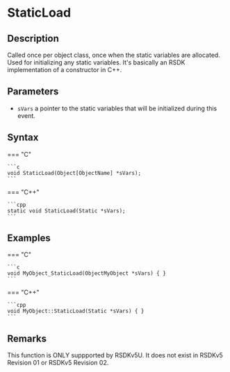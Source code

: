 # StaticLoad

## Description
Called once per object class, once when the static variables are allocated. Used for initializing any static variables. It's basically an RSDK implementation of a constructor in C++.

## Parameters
- `sVars`
a pointer to the static variables that will be initialized during this event.

## Syntax
=== "C"

	```c
	void StaticLoad(Object[ObjectName] *sVars);
	```

=== "C++"

	```cpp
	static void StaticLoad(Static *sVars);
	```

## Examples
=== "C"

	```c
	void MyObject_StaticLoad(ObjectMyObject *sVars) { }
	```

=== "C++"

	```cpp
	void MyObject::StaticLoad(Static *sVars) { }
	```

## Remarks
This function is ONLY suppported by RSDKv5U. It does not exist in RSDKv5 Revision 01 or RSDKv5 Revision 02.